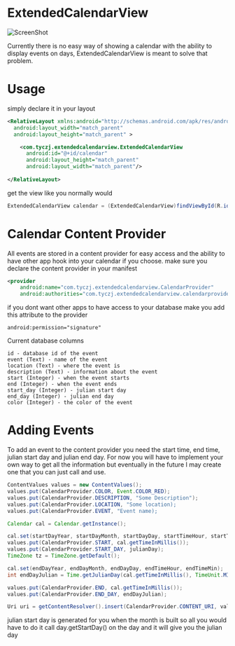 ExtendedCalendarView
====================

![ScreenShot](https://raw.githubusercontent.com/tyczj/ExtendedCalendarView/master/ExtendedCalendarView/Screenshot_2014-04-04-18-11-16.png)

Currently there is no easy way of showing a calendar with the ability to display events on days, ExtendedCalendarView is meant to solve that problem.

Usage
=====

simply declare it in your layout
```xml
<RelativeLayout xmlns:android="http://schemas.android.com/apk/res/android"
  android:layout_width="match_parent"
  android:layout_height="match_parent" >

    <com.tyczj.extendedcalendarview.ExtendedCalendarView 
      android:id="@+id/calendar"
      android:layout_height="match_parent"
      android:layout_width="match_parent"/>
    
</RelativeLayout>
```
get the view like you normally would
```java
ExtendedCalendarView calendar = (ExtendedCalendarView)findViewById(R.id.calendar);
```
Calendar Content Provider
=========================

All events are stored in a content provider for easy access and the ability to have other app hook into your calendar if you choose. make sure you declare the content provider in your manifest
```xml
<provider
    android:name="com.tyczj.extendedcalendarview.CalendarProvider"
    android:authorities="com.tyczj.extendedcalendarview.calendarprovider" />
```                
if you dont want other apps to have access to your database make you add this attribute to the provider 
    
    android:permission="signature"    
    
Current database columns

    id - database id of the event
    event (Text) - name of the event
    location (Text) - where the event is
    description (Text) - information about the event
    start (Integer) - when the event starts
    end (Integer) - when the event ends
    start_day (Integer) - julian start day
    end_day (Integer) - julian end day
    color (Integer) - the color of the event

Adding Events
=============

To add an event to the content provider you need the start time, end time, julian start day and julian end day. For now you will have to implement your own way to get all the information but eventually in the future I may create one that you can just call and use.

```java
ContentValues values = new ContentValues();
values.put(CalendarProvider.COLOR, Event.COLOR_RED);
values.put(CalendarProvider.DESCRIPTION, "Some Description");
values.put(CalendarProvider.LOCATION, "Some location);
values.put(CalendarProvider.EVENT, "Event name);

Calendar cal = Calendar.getInstance();

cal.set(startDayYear, startDayMonth, startDayDay, startTimeHour, startTimeMin);
values.put(CalendarProvider.START, cal.getTimeInMillis());
values.put(CalendarProvider.START_DAY, julianDay);
TimeZone tz = TimeZone.getDefault();

cal.set(endDayYear, endDayMonth, endDayDay, endTimeHour, endTimeMin);
int endDayJulian = Time.getJulianDay(cal.getTimeInMillis(), TimeUnit.MILLISECONDS.toSeconds(tz.getOffset(cal.getTimeInMillis())));

values.put(CalendarProvider.END, cal.getTimeInMillis());
values.put(CalendarProvider.END_DAY, endDayJulian);

Uri uri = getContentResolver().insert(CalendarProvider.CONTENT_URI, values);
```		
julian start day is generated for you when the month is built so all you would have to do it call day.getStartDay() on the day and it will give you the julian day
